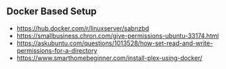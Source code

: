 ## Docker Based Setup
* https://hub.docker.com/r/linuxserver/sabnzbd
* https://smallbusiness.chron.com/give-permissions-ubuntu-33174.html
* https://askubuntu.com/questions/1013528/how-set-read-and-write-permissions-for-a-directory
* https://www.smarthomebeginner.com/install-plex-using-docker/